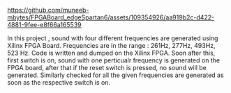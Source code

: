 

https://github.com/muneeb-mbytes/FPGABoard_edgeSpartan6/assets/109354926/aa919b2c-d422-4881-9fee-e8f66a165539


In this project , sound with four different frequencies are generated using Xilinx FPGA Board.
Frequencies are in the range : 261Hz, 277Hz,  493Hz, 523 Hz.
Code is written and dumped on the Xilinx FPGA.
Soon after this, first switch is on, sound with one perticualr frequency is generated on the FPGA board, after that if the reset switch is pressed, no sound will be  generated.
Similarly checked for all the given frequencies are generated as soon as the respective switch is on.

